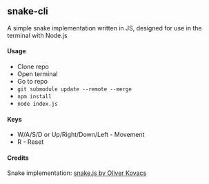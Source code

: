 ## snake-cli

A simple snake implementation written in JS, designed for use in the terminal with Node.js

#### Usage

- Clone repo
- Open terminal
- Go to repo
- `git submodule update --remote --merge`
- `npm install`
- `node index.js`

#### Keys

- W/A/S/D or Up/Right/Down/Left - Movement
- R - Reset

#### Credits

Snake implementation: [snake.js by Oliver Kovacs](https://github.com/OliverKovacs/snake-js)
